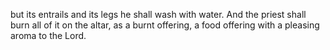 but its entrails and its legs he shall wash with water. And the priest shall burn all of it on the altar, as a burnt offering, a food offering with a pleasing aroma to the Lord.
